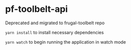 # pf-toolbelt-api
Deprecated and migrated to frugal-toolbelt repo

`yarn install` to install necessary dependencies

`yarn watch` to begin running the application in watch mode

